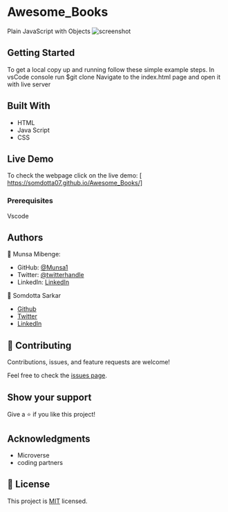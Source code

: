 # Awesome_Books
Plain JavaScript with Objects 
![screenshot](https://user-images.githubusercontent.com/84907743/137748695-d285bb7e-ac14-4295-88a0-b1677098338d.png)
## Getting Started
To get a local copy up and running follow these simple example steps.
In vsCode console run $git clone 
Navigate to the index.html page and open it with live server
## Built With

- HTML
- Java Script
- CSS

## Live Demo
To check the webpage click on the live demo: 
[ https://somdotta07.github.io/Awesome_Books/]
### Prerequisites
Vscode
## Authors
👤 Munsa Mibenge:
- GitHub: [@Munsa1](https://github.com/munsa1)
- Twitter: [@twitterhandle](https://twitter.com/twitterhandle)
- LinkedIn: [LinkedIn](https://linkedin.com/in/linkedinhandle)

👤 Somdotta Sarkar

- [Github](https://github.com/Somdotta07)
- [Twitter](https://github.com/Somdotta07)
- [LinkedIn](https://www.linkedin.com/in/somdotta-sarkar-8849b419/)

## 🤝 Contributing

Contributions, issues, and feature requests are welcome!

Feel free to check the [issues page](../../issues/).

## Show your support

Give a ⭐️ if you like this project!

## Acknowledgments
- Microverse
- coding partners


## 📝 License

This project is [MIT](./MIT.md) licensed.

